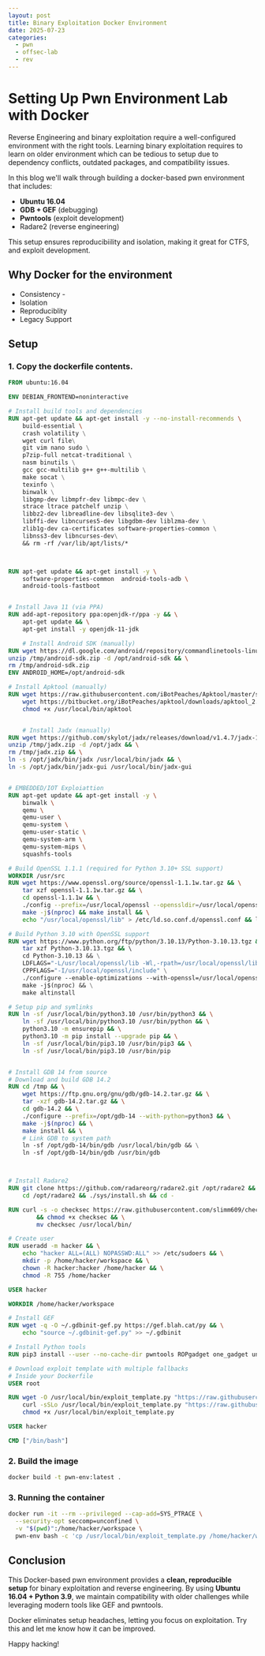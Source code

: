 ```yaml
---
layout: post
title: Binary Exploitation Docker Environment
date: 2025-07-23
categories:
  - pwn
  - offsec-lab
  - rev
---
```

# Setting Up  Pwn Environment Lab with Docker

Reverse Engineering and binary exploitation require a well-configured environment with the right tools. Learning binary exploitation requires to learn on older environment which can be tedious to setup due to dependency conflicts, outdated packages, and compatibility issues.

In this blog we'll walk through building a docker-based pwn environment that includes:
- **Ubuntu 16.04** 
- **GDB + GEF** (debugging)
- **Pwntools** (exploit development)
- Radare2 (reverse engineering)

This setup ensures reproducibiility and isolation, making it great for CTFS, and exploit development.

## Why Docker for the environment
- Consistency - 
- Isolation
- Reproduciblity
- Legacy Support

## Setup
### 1. Copy the dockerfile contents.

```dockerfile
FROM ubuntu:16.04

ENV DEBIAN_FRONTEND=noninteractive

# Install build tools and dependencies
RUN apt-get update && apt-get install -y --no-install-recommends \
    build-essential \ 
    crash volatility \
    wget curl file\
    git vim nano sudo \
    p7zip-full netcat-traditional \
    nasm binutils \
    gcc gcc-multilib g++ g++-multilib \
    make socat \
    texinfo \
    binwalk \
    libgmp-dev libmpfr-dev libmpc-dev \
    strace ltrace patchelf unzip \
    libbz2-dev libreadline-dev libsqlite3-dev \
    libffi-dev libncurses5-dev libgdbm-dev liblzma-dev \
    zlib1g-dev ca-certificates software-properties-common \
    libnss3-dev libncurses-dev\
    && rm -rf /var/lib/apt/lists/*



RUN apt-get update && apt-get install -y \
    software-properties-common  android-tools-adb \
    android-tools-fastboot


# Install Java 11 (via PPA)
RUN add-apt-repository ppa:openjdk-r/ppa -y && \
    apt-get update && \
    apt-get install -y openjdk-11-jdk

    # Install Android SDK (manually)
RUN wget https://dl.google.com/android/repository/commandlinetools-linux-8512546_latest.zip -O /tmp/android-sdk.zip && \
unzip /tmp/android-sdk.zip -d /opt/android-sdk && \
rm /tmp/android-sdk.zip
ENV ANDROID_HOME=/opt/android-sdk

# Install Apktool (manually)
RUN wget https://raw.githubusercontent.com/iBotPeaches/Apktool/master/scripts/linux/apktool -O /usr/local/bin/apktool && \
    wget https://bitbucket.org/iBotPeaches/apktool/downloads/apktool_2.8.1.jar -O /usr/local/bin/apktool.jar && \
    chmod +x /usr/local/bin/apktool


    # Install Jadx (manually)
RUN wget https://github.com/skylot/jadx/releases/download/v1.4.7/jadx-1.4.7.zip -O /tmp/jadx.zip && \
unzip /tmp/jadx.zip -d /opt/jadx && \
rm /tmp/jadx.zip && \
ln -s /opt/jadx/bin/jadx /usr/local/bin/jadx && \
ln -s /opt/jadx/bin/jadx-gui /usr/local/bin/jadx-gui


# EMBEDDED/IOT Exploiattion
RUN apt-get update && apt-get install -y \
    binwalk \
    qemu \
    qemu-user \
    qemu-system \
    qemu-user-static \
    qemu-system-arm \
    qemu-system-mips \
    squashfs-tools

# Build OpenSSL 1.1.1 (required for Python 3.10+ SSL support)
WORKDIR /usr/src
RUN wget https://www.openssl.org/source/openssl-1.1.1w.tar.gz && \
    tar xzf openssl-1.1.1w.tar.gz && \
    cd openssl-1.1.1w && \
    ./config --prefix=/usr/local/openssl --openssldir=/usr/local/openssl shared zlib && \
    make -j$(nproc) && make install && \
    echo "/usr/local/openssl/lib" > /etc/ld.so.conf.d/openssl.conf && ldconfig

# Build Python 3.10 with OpenSSL support
RUN wget https://www.python.org/ftp/python/3.10.13/Python-3.10.13.tgz && \
    tar xzf Python-3.10.13.tgz && \ 
    cd Python-3.10.13 && \
    LDFLAGS="-L/usr/local/openssl/lib -Wl,-rpath=/usr/local/openssl/lib" \
    CPPFLAGS="-I/usr/local/openssl/include" \
    ./configure --enable-optimizations --with-openssl=/usr/local/openssl && \
    make -j$(nproc) && \
    make altinstall

# Setup pip and symlinks
RUN ln -sf /usr/local/bin/python3.10 /usr/bin/python3 && \
    ln -sf /usr/local/bin/python3.10 /usr/bin/python && \
    python3.10 -m ensurepip && \
    python3.10 -m pip install --upgrade pip && \
    ln -sf /usr/local/bin/pip3.10 /usr/bin/pip3 && \
    ln -sf /usr/local/bin/pip3.10 /usr/bin/pip


# Install GDB 14 from source
# Download and build GDB 14.2
RUN cd /tmp && \
    wget https://ftp.gnu.org/gnu/gdb/gdb-14.2.tar.gz && \
    tar -xzf gdb-14.2.tar.gz && \
    cd gdb-14.2 && \
    ./configure --prefix=/opt/gdb-14 --with-python=python3 && \
    make -j$(nproc) && \
    make install && \
    # Link GDB to system path
    ln -sf /opt/gdb-14/bin/gdb /usr/local/bin/gdb && \
    ln -sf /opt/gdb-14/bin/gdb /usr/bin/gdb 



# Install Radare2
RUN git clone https://github.com/radareorg/radare2.git /opt/radare2 && \
    cd /opt/radare2 && ./sys/install.sh && cd -

RUN curl -s -o checksec https://raw.githubusercontent.com/slimm609/checksec.sh/${CHECKSEC_STABLE}/checksec \
        && chmod +x checksec && \
        mv checksec /usr/local/bin/ 

# Create user
RUN useradd -m hacker && \
    echo "hacker ALL=(ALL) NOPASSWD:ALL" >> /etc/sudoers && \
    mkdir -p /home/hacker/workspace && \
    chown -R hacker:hacker /home/hacker && \
    chmod -R 755 /home/hacker

USER hacker

WORKDIR /home/hacker/workspace

# Install GEF
RUN wget -q -O ~/.gdbinit-gef.py https://gef.blah.cat/py && \
    echo "source ~/.gdbinit-gef.py" >> ~/.gdbinit

# Install Python tools
RUN pip3 install --user --no-cache-dir pwntools ROPgadget one_gadget unicorn keystone-engine qiling frida frida-tools objection

# Download exploit template with multiple fallbacks
# Inside your Dockerfile
USER root

RUN wget -O /usr/local/bin/exploit_template.py "https://raw.githubusercontent.com/tibane0/ctf-pwn/main/exploit_template.py" || \
    curl -sSLo /usr/local/bin/exploit_template.py "https://raw.githubusercontent.com/tibane0/ctf-pwn/main/exploit_template.py" && \
    chmod +x /usr/local/bin/exploit_template.py

USER hacker 

CMD ["/bin/bash"]
```

### 2. Build the image
```sh
docker build -t pwn-env:latest .
```


### 3. Running the container

```sh
docker run -it --rm --privileged --cap-add=SYS_PTRACE \
  --security-opt seccomp=unconfined \
  -v "$(pwd)":/home/hacker/workspace \
  pwn-env bash -c 'cp /usr/local/bin/exploit_template.py /home/hacker/workspace/ && exec bash'

```

## Conclusion
This Docker-based pwn environment provides a **clean, reproducible setup** for binary exploitation and reverse engineering. By using **Ubuntu 16.04 + Python 3.9**, we maintain compatibility with older challenges while leveraging modern tools like GEF and pwntools.

Docker eliminates setup headaches, letting you focus on exploitation. Try this and let me know how it can be improved. 

Happy hacking!